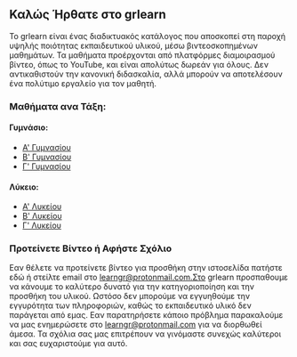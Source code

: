 <link rel="shortcut icon" type="image/jpg" href="/favicon.ico"/>

## Καλώς Ήρθατε στο grlearn
Το grlearn είναι ένας διαδικτυακός κατάλογος που αποσκοπεί στη παροχή υψηλής ποιότητας εκπαιδευτικού υλικού, μέσω βιντεοσκοπημένων μαθημάτων. Τα μαθήματα προέρχονται από πλατφόρμες διαμοιρασμού βίντεο, όπως το YouTube, και είναι απολύτως δωρεάν για όλους. Δεν αντικαθιστούν την κανονική διδασκαλία, αλλά μπορούν να αποτελέσουν ένα πολύτιμο εργαλείο για τον μαθητή.

### Μαθήματα ανα Τάξη:

#### Γυμνάσιο:
- [Α' Γυμνασίου](/agymn)
- [Β' Γυμνασίου](/bgymn)
- [Γ' Γυμνασίου](/cgymn)

#### Λύκειο:
- [Α' Λυκείου](/alyk)
- [Β' Λυκείου](/blyk)
- [Γ' Λυκείου](/clyk)

### Προτείνετε Βίντεο ή Αφήστε Σχόλιο

Εαν θέλετε να προτείνετε βίντεο για προσθήκη στην ιστοσελίδα πατήστε εδώ ή στείλτε email στο learngr@protonmail.com.Στο grlearn προσπαθουμε να κάνουμε το καλύτερο δυνατό για την κατηγοριοποίηση και την προσθήκη του υλικού. Ωστόσο δεν μπορούμε να εγγυηθούμε την εγγυρότητα των πληροφοριών, καθώς το εκπαιδευτικό υλικό δεν παράγεται από εμας. Εαν παρατηρήσετε κάποιο πρόβλημα παρακαλούμε να μας ενημερώσετε στο learngr@protonmail.com για να διορθωθεί άμεσα. Τα σχόλια σας μας επιτρέπουν να γινόμαστε συνεχώς καλύτεροι και σας ευχαριστούμε για αυτό.

<script>if(!sessionStorage.getItem("_swa")&&document.referrer.indexOf(location.protocol+"//"+location.host)!== 0){fetch("https://counter.dev/track?"+new URLSearchParams({referrer:document.referrer,screen:screen.width+"x"+screen.height,user:"ikrigos",utcoffset:"0"}))};sessionStorage.setItem("_swa","1");</script>
